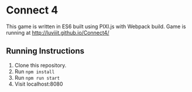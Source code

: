 # Connect 4

This game is written in ES6 built using PIXI.js with Webpack build. Game is running at http://luviiit.github.io/Connect4/

## Running Instructions

1. Clone this repository.
2. Run `npm install`
3. Run `npm run start`
4. Visit localhost:8080

